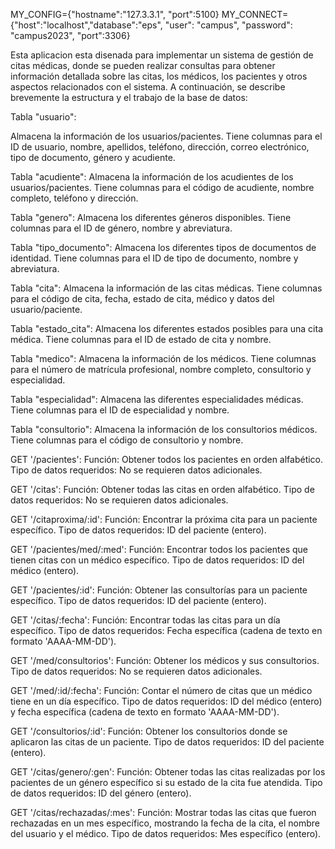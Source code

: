 MY_CONFIG={"hostname":"127.3.3.1", "port":5100}
MY_CONNECT={"host":"localhost","database":"eps", "user": "campus", "password": "campus2023", "port":3306} 

Esta aplicacion esta disenada para implementar un sistema de gestión de citas médicas, donde se pueden realizar consultas para obtener información detallada sobre las citas, los médicos, los pacientes y otros aspectos relacionados con el sistema.
A continuación, se describe brevemente la estructura y el trabajo de la base de datos:

Tabla "usuario":

Almacena la información de los usuarios/pacientes.
Tiene columnas para el ID de usuario, nombre, apellidos, teléfono, dirección, correo electrónico, tipo de documento, género y acudiente.

Tabla "acudiente":
Almacena la información de los acudientes de los usuarios/pacientes.
Tiene columnas para el código de acudiente, nombre completo, teléfono y dirección.

Tabla "genero":
Almacena los diferentes géneros disponibles.
Tiene columnas para el ID de género, nombre y abreviatura.

Tabla "tipo_documento":
Almacena los diferentes tipos de documentos de identidad.
Tiene columnas para el ID de tipo de documento, nombre y abreviatura.

Tabla "cita":
Almacena la información de las citas médicas.
Tiene columnas para el código de cita, fecha, estado de cita, médico y datos del usuario/paciente.

Tabla "estado_cita":
Almacena los diferentes estados posibles para una cita médica.
Tiene columnas para el ID de estado de cita y nombre.

Tabla "medico":
Almacena la información de los médicos.
Tiene columnas para el número de matrícula profesional, nombre completo, consultorio y especialidad.

Tabla "especialidad":
Almacena las diferentes especialidades médicas.
Tiene columnas para el ID de especialidad y nombre.

Tabla "consultorio":
Almacena la información de los consultorios médicos.
Tiene columnas para el código de consultorio y nombre.

<!-- endpoints -->

GET '/pacientes':
Función: Obtener todos los pacientes en orden alfabético.
Tipo de datos requeridos: No se requieren datos adicionales.

GET '/citas':
Función: Obtener todas las citas en orden alfabético.
Tipo de datos requeridos: No se requieren datos adicionales.

GET '/citaproxima/:id':
Función: Encontrar la próxima cita para un paciente específico.
Tipo de datos requeridos: ID del paciente (entero).

GET '/pacientes/med/:med':
Función: Encontrar todos los pacientes que tienen citas con un médico específico.
Tipo de datos requeridos: ID del médico (entero).

GET '/pacientes/:id':
Función: Obtener las consultorías para un paciente específico.
Tipo de datos requeridos: ID del paciente (entero).

GET '/citas/:fecha':
Función: Encontrar todas las citas para un día específico.
Tipo de datos requeridos: Fecha específica (cadena de texto en formato 'AAAA-MM-DD').

GET '/med/consultorios':
Función: Obtener los médicos y sus consultorios.
Tipo de datos requeridos: No se requieren datos adicionales.

GET '/med/:id/:fecha':
Función: Contar el número de citas que un médico tiene en un día específico.
Tipo de datos requeridos: ID del médico (entero) y fecha específica (cadena de texto en formato 'AAAA-MM-DD').

GET '/consultorios/:id':
Función: Obtener los consultorios donde se aplicaron las citas de un paciente.
Tipo de datos requeridos: ID del paciente (entero).

GET '/citas/genero/:gen':
Función: Obtener todas las citas realizadas por los pacientes de un género específico si su estado de la cita fue atendida.
Tipo de datos requeridos: ID del género (entero).

GET '/citas/rechazadas/:mes':
Función: Mostrar todas las citas que fueron rechazadas en un mes específico, mostrando la fecha de la cita, el nombre del usuario y el médico.
Tipo de datos requeridos: Mes específico (entero).